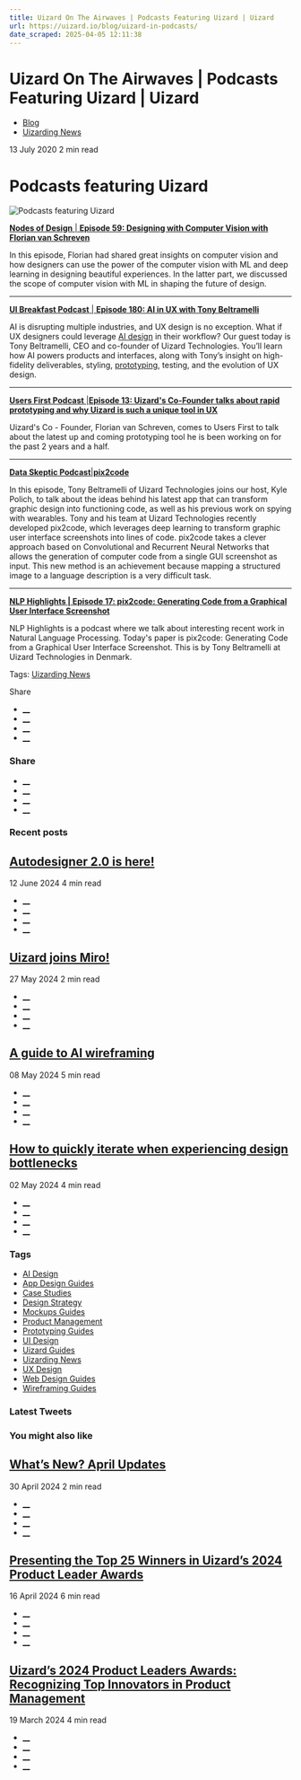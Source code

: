 ```yaml
---
title: Uizard On The Airwaves | Podcasts Featuring Uizard | Uizard
url: https://uizard.io/blog/uizard-in-podcasts/
date_scraped: 2025-04-05 12:11:38
---
```


# Uizard On The Airwaves | Podcasts Featuring Uizard | Uizard

  * [Blog](https://uizard.io/blog/)
  * [Uizarding News](/blog/tag/uizarding-news/)

13 July 2020 2 min read

# Podcasts featuring Uizard

![Podcasts featuring Uizard](/blog/content/images/size/w730/2023/02/Header---generic-podcast-image.webp)

[**Nodes of Design** | **Episode 59: Designing with Computer Vision with Florian van Schreven**](https://podcasts.apple.com/gb/podcast/nodes-design-59-designing-for-computer-vision-by-florian/id1492348213?i=1000507820996)

In this episode, Florian had shared great insights on computer vision and how designers can use the power of the computer vision with ML and deep learning in designing beautiful experiences. In the latter part, we discussed the scope of computer vision with ML in shaping the future of design.

* * *

[**UI Breakfast Podcast** | **Episode 180: AI in UX with Tony Beltramelli**](https://uibreakfast.com/180-ai-in-ux-with-tony-beltramelli/)

AI is disrupting multiple industries, and UX design is no exception. What if UX designers could leverage [AI design](https://uizard.io/ai-design/) in their workflow? Our guest today is Tony Beltramelli, CEO and co-founder of Uizard Technologies. You’ll learn how AI powers products and interfaces, along with Tony’s insight on high-fidelity deliverables, styling, [prototyping](https://uizard.io/blog/guide-to-app-prototyping/), testing, and the evolution of UX design. 

* * *

[**Users First Podcast** |**Episode 13: Uizard's Co-Founder talks about rapid prototyping and why Uizard is such a unique tool in UX**](https://open.spotify.com/episode/2O1BQAE4p5wAVZPOJ5YflO)

Uizard's Co - Founder, Florian van Schreven, comes to Users First to talk about the latest up and coming prototyping tool he is been working on for the past 2 years and a half. 

* * *

[**Data Skeptic Podcast**](https://dataskeptic.com/blog/episodes/2017/pix2code)[|](https://open.spotify.com/episode/2O1BQAE4p5wAVZPOJ5YflO)[**pix2code**](https://dataskeptic.com/blog/episodes/2017/pix2code)

In this episode, Tony Beltramelli of Uizard Technologies joins our host, Kyle Polich, to talk about the ideas behind his latest app that can transform graphic design into functioning code, as well as his previous work on spying with wearables. Tony and his team at Uizard Technologies recently developed pix2code, which leverages deep learning to transform graphic user interface screenshots into lines of code. pix2code takes a clever approach based on Convolutional and Recurrent Neural Networks that allows the generation of computer code from a single GUI screenshot as input. This new method is an achievement because mapping a structured image to a language description is a very difficult task.

* * *

[**NLP Highlights | Episode 17: pix2code: Generating Code from a Graphical User Interface Screenshot**](https://soundcloud.com/nlp-highlights/17a)

NLP Highlights is a podcast where we talk about interesting recent work in Natural Language Processing. Today's paper is pix2code: Generating Code from a Graphical User Interface Screenshot. This is by Tony Beltramelli at Uizard Technologies in Denmark.

Tags: [Uizarding News](/blog/tag/uizarding-news/)

Share 

  * [__](https://twitter.com/share?text=Podcasts%20featuring%20Uizard&url=https://uizard.io/blog/uizard-in-podcasts/ "Share on Twitter")
  * [__](https://www.linkedin.com/sharing/share-offsite/?url=https://uizard.io/blog/uizard-in-podcasts/ "Share on LinkedIn")
  * [__](https://www.facebook.com/sharer/sharer.php?u=https://uizard.io/blog/uizard-in-podcasts/ "Share on Facebook")
  * [__](mailto:?subject=Podcasts%20featuring%20Uizard "Share by Email")

### Share

  * [__](https://twitter.com/share?text=Podcasts%20featuring%20Uizard&url=https://uizard.io/blog/uizard-in-podcasts/ "Share on Twitter")
  * [__](https://www.linkedin.com/sharing/share-offsite/?url=https://uizard.io/blog/uizard-in-podcasts/ "Share on LinkedIn")
  * [__](https://www.facebook.com/sharer/sharer.php?u=https://uizard.io/blog/uizard-in-podcasts/ "Share on Facebook")
  * [__](mailto:?subject=Podcasts%20featuring%20Uizard "Share by Email")

### Recent posts

[](/blog/autodesigner-2-0-is-here/ "Autodesigner 2.0 is here!")

## [Autodesigner 2.0 is here!](/blog/autodesigner-2-0-is-here/ "Autodesigner 2.0 is here!")

12 June 2024 4 min read

  * [__](https://twitter.com/share?text=Autodesigner%202.0%20is%20here!&url=https://uizard.io/blog/autodesigner-2-0-is-here/ "Share on Twitter")
  * [__](https://www.linkedin.com/sharing/share-offsite/?url=https://uizard.io/blog/autodesigner-2-0-is-here/ "Share on LinkedIn")
  * [__](https://www.facebook.com/sharer/sharer.php?u=https://uizard.io/blog/autodesigner-2-0-is-here/ "Share on Facebook")
  * [__](mailto:?subject=Autodesigner%202.0%20is%20here! "Share by Email")

[](/blog/uizard-joins-miro/ "Uizard joins Miro!")

## [Uizard joins Miro!](/blog/uizard-joins-miro/ "Uizard joins Miro!")

27 May 2024 2 min read

  * [__](https://twitter.com/share?text=Uizard%20joins%20Miro!&url=https://uizard.io/blog/uizard-joins-miro/ "Share on Twitter")
  * [__](https://www.linkedin.com/sharing/share-offsite/?url=https://uizard.io/blog/uizard-joins-miro/ "Share on LinkedIn")
  * [__](https://www.facebook.com/sharer/sharer.php?u=https://uizard.io/blog/uizard-joins-miro/ "Share on Facebook")
  * [__](mailto:?subject=Uizard%20joins%20Miro! "Share by Email")

[](/blog/guide-to-ai-wireframing/ "A guide to AI wireframing")

## [A guide to AI wireframing](/blog/guide-to-ai-wireframing/ "A guide to AI wireframing")

08 May 2024 5 min read

  * [__](https://twitter.com/share?text=A%20guide%20to%20AI%20wireframing&url=https://uizard.io/blog/guide-to-ai-wireframing/ "Share on Twitter")
  * [__](https://www.linkedin.com/sharing/share-offsite/?url=https://uizard.io/blog/guide-to-ai-wireframing/ "Share on LinkedIn")
  * [__](https://www.facebook.com/sharer/sharer.php?u=https://uizard.io/blog/guide-to-ai-wireframing/ "Share on Facebook")
  * [__](mailto:?subject=A%20guide%20to%20AI%20wireframing "Share by Email")

[](/blog/how-to-iterate-when-experiencing-design-bottlenecks/ "How to quickly iterate when experiencing design bottlenecks")

## [How to quickly iterate when experiencing design bottlenecks](/blog/how-to-iterate-when-experiencing-design-bottlenecks/ "How to quickly iterate when experiencing design bottlenecks")

02 May 2024 4 min read

  * [__](https://twitter.com/share?text=How%20to%20quickly%20iterate%20when%20experiencing%20design%20bottlenecks&url=https://uizard.io/blog/how-to-iterate-when-experiencing-design-bottlenecks/ "Share on Twitter")
  * [__](https://www.linkedin.com/sharing/share-offsite/?url=https://uizard.io/blog/how-to-iterate-when-experiencing-design-bottlenecks/ "Share on LinkedIn")
  * [__](https://www.facebook.com/sharer/sharer.php?u=https://uizard.io/blog/how-to-iterate-when-experiencing-design-bottlenecks/ "Share on Facebook")
  * [__](mailto:?subject=How%20to%20quickly%20iterate%20when%20experiencing%20design%20bottlenecks "Share by Email")

### Tags

  * [AI Design](/blog/tag/ai-design/ "AI Design")
  * [App Design Guides](/blog/tag/app-design/ "App Design Guides")
  * [Case Studies](/blog/tag/case-studies/ "Case Studies")
  * [Design Strategy](/blog/tag/design-strategy/ "Design Strategy")
  * [Mockups Guides](/blog/tag/mockups/ "Mockups Guides")
  * [Product Management](/blog/tag/product-management/ "Product Management")
  * [Prototyping Guides](/blog/tag/prototyping/ "Prototyping Guides")
  * [UI Design](/blog/tag/ui-design/ "UI Design")
  * [Uizard Guides](/blog/tag/uizard-guides/ "Uizard Guides")
  * [Uizarding News](/blog/tag/uizarding-news/ "Uizarding News")
  * [UX Design](/blog/tag/ux-design/ "UX Design")
  * [Web Design Guides](/blog/tag/web-design/ "Web Design Guides")
  * [Wireframing Guides](/blog/tag/wireframing/ "Wireframing Guides")

### Latest Tweets

### You might also like

[](/blog/april-2024-app-updates/ "What’s New? April Updates")

## [What’s New? April Updates](/blog/april-2024-app-updates/ "What’s New? April Updates")

30 April 2024 2 min read

  * [__](https://twitter.com/share?text=What%E2%80%99s%20New%3F%20April%20Updates&url=https://uizard.io/blog/april-2024-app-updates/ "Share on Twitter")
  * [__](https://www.linkedin.com/sharing/share-offsite/?url=https://uizard.io/blog/april-2024-app-updates/ "Share on LinkedIn")
  * [__](https://www.facebook.com/sharer/sharer.php?u=https://uizard.io/blog/april-2024-app-updates/ "Share on Facebook")
  * [__](mailto:?subject=What%E2%80%99s%20New%3F%20April%20Updates "Share by Email")

[](/blog/uizards-2024-product-leader-award-winners/ "Presenting the Top 25 Winners in Uizard’s 2024 Product Leader Awards")

## [Presenting the Top 25 Winners in Uizard’s 2024 Product Leader Awards](/blog/uizards-2024-product-leader-award-winners/ "Presenting the Top 25 Winners in Uizard’s 2024 Product Leader Awards")

16 April 2024 6 min read

  * [__](https://twitter.com/share?text=Presenting%20the%20Top%2025%20Winners%20in%20Uizard%E2%80%99s%202024%20Product%20Leader%20Awards&url=https://uizard.io/blog/uizards-2024-product-leader-award-winners/ "Share on Twitter")
  * [__](https://www.linkedin.com/sharing/share-offsite/?url=https://uizard.io/blog/uizards-2024-product-leader-award-winners/ "Share on LinkedIn")
  * [__](https://www.facebook.com/sharer/sharer.php?u=https://uizard.io/blog/uizards-2024-product-leader-award-winners/ "Share on Facebook")
  * [__](mailto:?subject=Presenting%20the%20Top%2025%20Winners%20in%20Uizard%E2%80%99s%202024%20Product%20Leader%20Awards "Share by Email")

[](/blog/uizards-2024-product-leaders-awards/ "Uizard’s 2024 Product Leaders Awards: Recognizing Top Innovators in Product Management")

## [Uizard’s 2024 Product Leaders Awards: Recognizing Top Innovators in Product Management](/blog/uizards-2024-product-leaders-awards/ "Uizard’s 2024 Product Leaders Awards: Recognizing Top Innovators in Product Management")

19 March 2024 4 min read

  * [__](https://twitter.com/share?text=Uizard%E2%80%99s%202024%20Product%20Leaders%20Awards%3A%20Recognizing%20Top%20Innovators%20in%20Product%20Management&url=https://uizard.io/blog/uizards-2024-product-leaders-awards/ "Share on Twitter")
  * [__](https://www.linkedin.com/sharing/share-offsite/?url=https://uizard.io/blog/uizards-2024-product-leaders-awards/ "Share on LinkedIn")
  * [__](https://www.facebook.com/sharer/sharer.php?u=https://uizard.io/blog/uizards-2024-product-leaders-awards/ "Share on Facebook")
  * [__](mailto:?subject=Uizard%E2%80%99s%202024%20Product%20Leaders%20Awards%3A%20Recognizing%20Top%20Innovators%20in%20Product%20Management "Share by Email")


